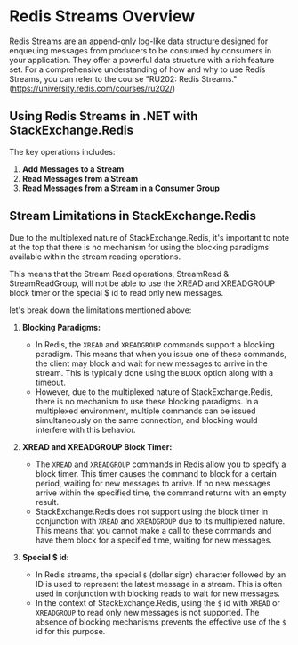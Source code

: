 # Redis Streams Overview

Redis Streams are an append-only log-like data structure designed for enqueuing messages from producers to be consumed by consumers in your application. They offer a powerful data structure with a rich feature set. For a comprehensive understanding of how and why to use Redis Streams, you can refer to the course "RU202: Redis Streams." (https://university.redis.com/courses/ru202/)

## Using Redis Streams in .NET with StackExchange.Redis

The key operations includes:

1. **Add Messages to a Stream**
2. **Read Messages from a Stream**
3. **Read Messages from a Stream in a Consumer Group**

## Stream Limitations in StackExchange.Redis
Due to the multiplexed nature of StackExchange.Redis, it's important to note at the top that there is no mechanism for using the blocking paradigms available within the stream reading operations.

This means that the Stream Read operations, StreamRead & StreamReadGroup, will not be able to use the XREAD and XREADGROUP block timer or the special $ id to read only new messages.

let's break down the limitations mentioned above:

1. **Blocking Paradigms:**
   - In Redis, the `XREAD` and `XREADGROUP` commands support a blocking paradigm. This means that when you issue one of these commands, the client may block and wait for new messages to arrive in the stream. This is typically done using the `BLOCK` option along with a timeout.
   - However, due to the multiplexed nature of StackExchange.Redis, there is no mechanism to use these blocking paradigms. In a multiplexed environment, multiple commands can be issued simultaneously on the same connection, and blocking would interfere with this behavior.

2. **XREAD and XREADGROUP Block Timer:**
   - The `XREAD` and `XREADGROUP` commands in Redis allow you to specify a block timer. This timer causes the command to block for a certain period, waiting for new messages to arrive. If no new messages arrive within the specified time, the command returns with an empty result.
   - StackExchange.Redis does not support using the block timer in conjunction with `XREAD` and `XREADGROUP` due to its multiplexed nature. This means that you cannot make a call to these commands and have them block for a specified time, waiting for new messages.

3. **Special $ id:**
   - In Redis streams, the special `$` (dollar sign) character followed by an ID is used to represent the latest message in a stream. This is often used in conjunction with blocking reads to wait for new messages.
   - In the context of StackExchange.Redis, using the `$` id with `XREAD` or `XREADGROUP` to read only new messages is not supported. The absence of blocking mechanisms prevents the effective use of the `$` id for this purpose.
